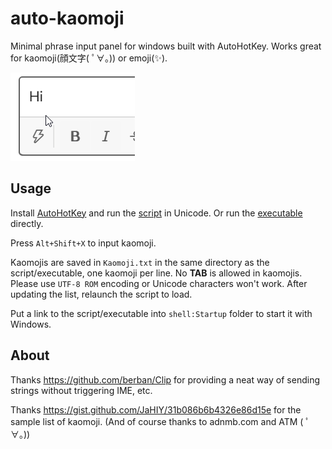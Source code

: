 # auto-kaomoji

Minimal phrase input panel for windows built with AutoHotKey. Works great for kaomoji(顔文字( ﾟ∀。)) or emoji(✨).

![preview.gif](preview.gif)

## Usage

Install [AutoHotKey](https://www.autohotkey.com/) and run the [script](AutoKaomoji.ahk) in Unicode. Or run the [executable](AutoKaomoji.exe) directly.

Press `Alt+Shift+X` to input kaomoji.

Kaomojis are saved in `Kaomoji.txt` in the same directory as the script/executable, one kaomoji per line. No **TAB** is allowed in kaomojis. Please use `UTF-8 ROM` encoding or Unicode characters won't work. After updating the list, relaunch the script to load.

Put a link to the script/executable into `shell:Startup` folder to start it with Windows.

## About

Thanks https://github.com/berban/Clip for providing a neat way of sending strings without triggering IME, etc.

Thanks https://gist.github.com/JaHIY/31b086b6b4326e86d15e for the sample list of kaomoji. (And of course thanks to adnmb.com and ATM ( ﾟ∀。))
